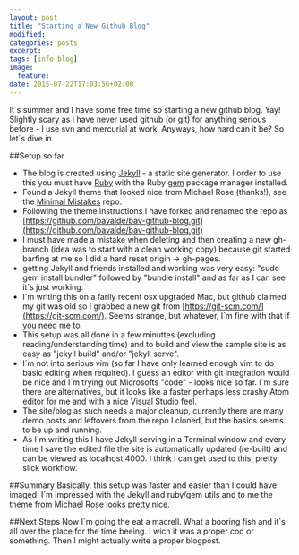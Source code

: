 ```yaml
---
layout: post
title: "Starting a New Github Blog"
modified:
categories: posts
excerpt:
tags: [info blog]
image:
  feature:
date: 2015-07-22T17:03:56+02:00
---
```


It´s summer and I have some free time so starting a new github blog. Yay! Slightly scary as I have 
never used github (or git) for anything serious before - I use svn and mercurial at work.
Anyways, how hard can it be? So let´s dive in.

##Setup so far

- The blog is created using [Jekyll](http://jekyllrb.com/) - a static site generator. I order to use this
you must have [Ruby](https://www.ruby-lang.org/en/) with the Ruby [gem](https://rubygems.org/) package manager installed.
- Found a Jekyll theme that looked nice from Michael Rose (thanks!), see the [Minimal Mistakes](https://mmistakes.github.io/minimal-mistakes/theme-setup/) repo.
- Following the theme instructions I have forked and renamed the repo as [https://github.com/bavalde/bav-github-blog.git](https://github.com/bavalde/bav-github-blog.git)
- I must have made a mistake when deleting and then creating a new gh-branch (idea was to start
with a clean working copy) because git started barfing at me so I did a hard reset origin -> gh-pages. 
- getting Jekyll and friends installed and working was very easy: "sudo gem install bundler" followed 
by "bundle install" and as far as I can see it´s just working.
- I´m writing this on a farily recent osx upgraded Mac, but github claimed my git was old so I grabbed a new 
git from [https://git-scm.com/](https://git-scm.com/). Seems strange, but whatever, I´m fine with that if you need me to.
- This setup was all done in a few minuttes (excluding reading/understanding time) and to build and view the sample site is 
as easy as "jekyll build" and/or "jekyll serve". 
- I´m not into serious vim (so far I have only learned enough vim to do basic editing when required). I guess an editor
with git integration would be nice and I´m trying out Microsofts "code" - looks nice so far. I´m sure there are 
alternatives, but it looks like a faster perhaps less crashy Atom editor for me and with a nice Visual Studio feel.
- The site/blog as such needs a major cleanup, currently there are many demo posts and leftovers from the
repo I cloned, but the basics seems to be up and running. 
- As I´m writing this I have Jekyll serving in a Terminal window 
and every time I save the edited file the site is automatically updated (re-built) and can be viewed as localhost:4000. 
I think I can get used to this, pretty slick workflow.

##Summary
Basically, this setup was faster and easier than I could have imaged. I´m impressed with the Jekyll and ruby/gem utils
and to me the theme from Michael Rose looks pretty nice.

##Next Steps
Now I´m going the eat a macrell. What a booring fish and it´s all over the place for the time beeing. 
I wich it was a proper cod or something. Then I might actually write a proper blogpost.